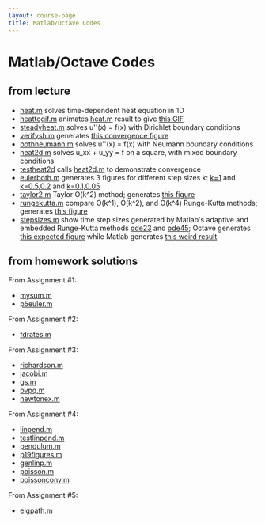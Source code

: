 ```yaml
---
layout: course-page
title: Matlab/Octave Codes
---
```


# Matlab/Octave Codes

## from lecture

  * [heat.m](assets/codes/heat.m) solves time-dependent heat equation in 1D
  * [heattogif.m](assets/codes/heattogif.m) animates [heat.m](assets/codes/heat.m) result to give [this GIF](assets/codes/figs/heat.gif)
  * [steadyheat.m](assets/codes/steadyheat.m) solves u''(x) = f(x) with Dirichlet boundary conditions
  * [verifysh.m](assets/codes/verifysh.m) generates [this convergence figure](assets/codes/figs/verifysh.png)
  * [bothneumann.m](assets/codes/bothneumann.m) solves u''(x) = f(x) with Neumann boundary conditions
  * [heat2d.m](assets/codes/heat2d.m) solves u_xx + u_yy = f on a square, with mixed boundary conditions
  * [testheat2d](assets/codes/testheat2d.m) calls [heat2d.m](assets/codes/heat2d.m) to demonstrate convergence
  * [eulerboth.m](assets/codes/eulerboth.m) generates 3 figures for different step sizes k: [k=1](assets/codes/figs/eulerbothone.png) and [k=0.5,0.2](assets/codes/figs/eulerbothsmaller.png) and [k=0.1,0.05](assets/codes/figs/eulerbothgood.png)
  * [taylor2.m](assets/codes/taylor2.m) Taylor O(k^2) method; generates [this figure](assets/codes/figs/taylor2.png)
  * [rungekutta.m](assets/codes/rungekutta.m) compare O(k^1), O(k^2), and O(k^4) Runge-Kutta methods; generates [this figure](assets/codes/figs/rungekutta.png)
  * [stepsizes.m](assets/codes/stepsizes.m) show time step sizes generated by Matlab's adaptive and embedded Runge-Kutta methods [ode23](https://www.mathworks.com/help/matlab/ref/ode23.html) and [ode45](https://www.mathworks.com/help/matlab/ref/ode45.html); Octave generates [this expected figure](assets/codes/figs/stepsizes_octave.png) while Matlab generates [this weird result](assets/codes/figs/stepsizes_matlab.png)

## from homework solutions

From Assignment #1:

  * [mysum.m](assets/codes/mysum.m)
  * [p5euler.m](assets/codes/p5euler.m)

From Assignment #2:

  * [fdrates.m](assets/codes/fdrates.m)

From Assignment #3:

  * [richardson.m](https://github.com/bueler/slide-teach/blob/master/iterative/richardson.m)
  * [jacobi.m](https://github.com/bueler/slide-teach/blob/master/iterative/jacobi.m)
  * [gs.m](https://github.com/bueler/slide-teach/blob/master/iterative/gs.m)
  * [bvpq.m](assets/codes/bvpq.m)
  * [newtonex.m](assets/codes/newtonex.m)

From Assignment #4:

  * [linpend.m](assets/codes/linpend.m)
  * [testlinpend.m](assets/codes/testlinpend.m)
  * [pendulum.m](assets/codes/pendulum.m)
  * [p19figures.m](assets/codes/p19figures.m)
  * [genlinp.m](assets/codes/genlinp.m)
  * [poisson.m](assets/codes/poisson.m)
  * [poissonconv.m](assets/codes/poissonconv.m)

From Assignment #5:

  * [eigpath.m](assets/codes/eigpath.m)
